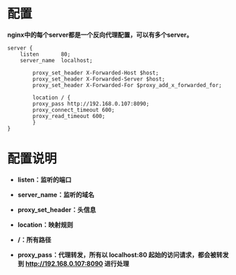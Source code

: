 # 配置
**nginx中的每个server都是一个反向代理配置，可以有多个server。**
```
server {
	listen       80;
	server_name  localhost;

        proxy_set_header X-Forwarded-Host $host;
        proxy_set_header X-Forwarded-Server $host;
        proxy_set_header X-Forwarded-For $proxy_add_x_forwarded_for;

        location / {
		proxy_pass http://192.168.0.107:8090;
		proxy_connect_timeout 600;
		proxy_read_timeout 600;
        }
}
```

# 配置说明
- **listen：监听的端口**

- **server_name：监听的域名**

- **proxy_set_header：头信息**

- **location：映射规则**

- **/：所有路径**

- **proxy_pass：代理转发，所有以 localhost:80 起始的访问请求，都会被转发到 http://192.168.0.107:8090 进行处理**
